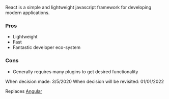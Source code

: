 React is a simple and lightweight javascript framework for developing modern applications.

### Pros
* Lightweight
* Fast
* Fantastic developer eco-system

### Cons
* Generally requires many plugins to get desired functionality

When decision made: 3/5/2020
When decision will be revisited: 01/01/2022

Replaces [Angular]()


